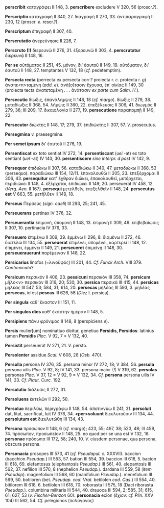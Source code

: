 **perscribit** καταγράφει II 148, 3. **perscribere** excludere V 320, 56
(proscr.?).

**Perscriptio** καταγραφή II 340, 27. διαγραφή II 270, 33. ἀντιπαραγραφή
II 230, 12 (proscr. *e.* rescr.?).

**Perscriptum** ἐπιγραφή II 307, 40.

**Perscrutatio** ἀνερεύνησις II 226, 7.

**Perscruto (!)** διερευνῶ II 276, 31. ἐξερευνῶ II 303, 4.
**perscrutatur** διερευνᾷ II 148, 16.

**Per se** αὐτόματος II 251, 45. μόνον, δι' ἑαυτοῦ II 149, 19.
αὐτόματον, δι' ἑαυτοῦ II 148, 27. temptantes V 132, 18 (*cf.*
pedetemptim).

**Persecta recta** (perrecta *ex* persecta corr.? proiecta r. *c.*
protecta r. *g*) ἀναπε\<π\>ταμένη (*add. e*). ἀνά\[σ\]τασιν ἔχουσα, ἐπ᾽
οἰκίας II 149, 30 (proiecta tecta ἀνατεταμένη *. . .* ἀνάτασιν *ex parte
cum Salm. H.*).

**Persecutio** δίωξις, ἐπανάλημψις II 148, 18 (*cf. margo*). δίωξις II
279, 38. μεταδίωξις II 368, 54. λῆμψις II 360, 22. ἐπεξέλευσις II 306,
41. διωγμός II 279, 36; III 209, 17. δικαιολογία II 277, 19.
**persecutione** παραπομπῇ II 149, 22.

**Persecutor** διώκτης II 148, 17; 279, 37. ἐπιδιώκτης II 307, 57. *V.*
prosecutus.

**Persegmina** *v.* praesegmina.

**Per semet ipsum** δι' ἑαυτοῦ II 276, 19.

**Persentiscat** ex toto sentiat IV 272, 14. **persentiscant** (*uel* -at)
ex toto sentiant (*uel* -at) IV 140, 30. **persentiscere** *sine interpr.
d post* IV 142, 9.

**Persequor** ἐπιδιώκω II 307, 56. καταδιώκω II 340, 47. μεταδιώκω II
368, 53 (persequo). παραδιώκω III 154, 12/11. ἐπακολουθῶ II 305, 23.
ἐπεξέρχομαι II 306, 43. **persequitur** κατ' ἔχθραν διώκει, ἐπακολουθεῖ,
μετέρχεται, περιδιώκει II 148, 4. ἐξέρχεται, ἐπιδιώκει II 149, 20.
perseuerat IV 458, 12 (*Verg. Aen.* II 167). **persequi** μετελθεῖν,
ἐπεξελθεῖν II 148, 24. **persecutus est** V 663, 55. μετῆλθεν II 149,
18.

**Perseus** Περσεύς (*sign. caeli*) III 293, 25; 241, 45.

**Perseuerans** pertinax IV 376, 32.

**Perseuerantia** ἐπιμονή, ὑπομονή II 148, 13. ἐπιμονή II 309, 46.
ἐπιβεβαίωσις II 307, 10. pertinacia IV 376, 33.

**Perseuero** ἐπιμένω II 309, 39. ἐμμένω II 296, 8. διαμένω II 272, 46.
διατελῶ III 134, 55. **perseuerat** ἐπιμένει, ὑπομένει, καρτερεῖ II 148,
12. ἐπιμένει, ἐμμένει II 149, 21. **perseueret** ἐπιμείνῃ II 148, 30.
**perseuerauerunt** παρέμειναν II 148, 22.

**Persicarius** linofos (=λινοϋφός) III 201, 44. *Cf. Funck Arch.* VIII
379. *Contaminata*?

**Persicum** περσικόν II 406, 23. **pessicuni** περσικόν III 358, 74.
**persicum** μῆλο\<ν\> περσικόν III 316, 20; 530, 30. **persica**
περσικά III 415, 44. **persicas** μηλέας III 547, 53; 584, 31; 614, 20.
**persecas** μηλέας III 593, 3. μηλέας **persecas**, id est **pescas**
III 626, 58 (*Diez* I. persica).

**Per singula** καθ' ἕκαστον III 151, 11.

**Per singulos dies** καθ' ἑκάστην ἡμέραν II 148, 5.

**Persipiens** πάνυ φρόνιμος II 148, 8 (perspiciens *e*).

**Persis** mulier\[um\] nominatiuo dicitur, genetiuo **Persidis,
Persidos**: latinius tamen **Persidis** *Plac.* V 92, 7 = V 132, 40.

**Persistit** perseuerat IV 271, 21. *V.* persto.

**Persolenter** assidue *Scal.* V 608, 26 (*Osb.* 470).

**Persolla** persona IV 376, 35. persona minor IV 272, 18; V 384, 56.
**persola** persona uilis *Plac.* V 92, 8; IV 141, 33. persona maior (!)
V 319, 62. **persolas** personas *Plac.* V 37, 12 = V 92, 9 = V 132, 34.
*Cf.* **persona** persona uilis IV 141, 33. *Cf. Plaut. Curc.* 192.

**Persolutio** διάλυσις II 272, 31.

**Persoluens** ἐκτελῶν II 292, 50.

**Persoluo** περιλύω, περιγράφω II 148, 54. ἀποτιννύω II 241, 31.
**persoluit** dat, litat, sacrificat, luit IV 376, 34.
**\<per\>soluunt** διευλυτοῦσιν III 134, 44. **persolutum est**
διευλυτώθη III 134, 43.

**Persona** πρόσωπον II 148, 6 (*cf. margo*); 423, 55; 497, 38; 523,
48; III 459, 74. πρόσωπον, προσωπεῖον II 148, 25. eo quod per se una est
V 132, 16. **personae** πρόσωπα III 172, 58; 240, 10. *V.* eiusdem
personae, qua persona, obscura persona.

**Personacia** prosopes III 573, 41 (*cf. Pseudapul. c.* XXXVII). baccion
(bacchion *Pseudap.*) III 553, 57. bation III 554, 39. baccion III 618,
5. bacion III 618, 69. elefantosus (elephantosis *Pseudap.*) III 561,
40. elepantosis III 562, 37. nefilion III 570, 8 (nephelion
*Pseudap.*). dardana III 559, 58 (*item Pseudap*). magnefolium III
568, 60 (manifolium *Pseudap.*). menefolium III 569, 50. botiloren
(bet. *Pseudap. cod. Vrat.* betilolen *cod. Cas.*) III 554, 40.
bitilorem III 618, 6. betilolen III 618, 70. roborasta III 575, 18 (Daci
riborasta *Pseudap.*). columbina militaris III 544, 40. drauoca III
594, 2; 585, 31; 615, 61; 627, 53 (*v. Fischer-Benzon* 60).
**personacia** ecion (ἔχιον: *cf. Plin.* XXV 104) III 562, 54. *Cf.*
pelegionos (πολύγονος)
